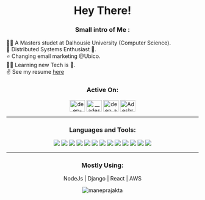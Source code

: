 <!-- <img src="https://github.com/deep-adeshraa/deep-adeshraa/blob/master/banner.png" /> -->
<h1 align="center">Hey There!</h1>
<h3 align="center">Small intro of Me :</h3>
 <p>
 👩‍🎓  A Masters studet at Dalhousie University (Computer Science).
<br>💫  Distributed Systems Enthusiast 🤖.
<br>⭐  Changing email marketing @Ubico.
<br>👩‍💻  Learning new Tech is 💜.
<br>✌️ See my resume <a target="_blank" href="https://github.com/deep-adeshraa/deep-adeshraa/blob/master/deep_resume_v8.pdf">here</a></p>

<h3 align="center">Active On:</h3>
<p align="center">
<a href="https://www.linkedin.com/in/deep-adeshra/" target="blank"><img align="center" src="https://cdn.jsdelivr.net/npm/simple-icons@3.0.1/icons/linkedin.svg" alt="deep-adeshra" height="30" width="40" /></a>
<a href="https://www.hackerrank.com/__adeshraa" target="blank"><img align="center" src="https://cdn.jsdelivr.net/npm/simple-icons@3.0.1/icons/hackerrank.svg" alt="__adeshraa" height="30" width="40" /></a>
<a href="https://leetcode.com/deep_adeshraa/" target="blank"><img align="center" src="https://cdn.jsdelivr.net/npm/simple-icons@3.0.1/icons/leetcode.svg" alt="deep_adeshraa" height="30" width="40" /></a>
<a href="https://twitter.com/AdeshraDeep" target="blank"><img align="center" src="https://cdn.jsdelivr.net/npm/simple-icons@3.0.1/icons/twitter.svg" alt="AdeshraDeep" height="30" width="40" /></a>
</p>
<hr/>
<h3 align="Center">Languages and Tools:</h3>
<p align="center">
<img src="https://img.shields.io/badge/Python-14354C?style=for-the-badge&logo=python&logoColor=white">
<img src="https://img.shields.io/badge/Java-ED8B00?style=for-the-badge&logo=java&logoColor=white">
<img src="https://img.shields.io/badge/Node.js-43853D?style=for-the-badge&logo=node.js&logoColor=white">
<img src="https://img.shields.io/badge/React-20232A?style=for-the-badge&logo=react&logoColor=61DAFB">
<img src="https://img.shields.io/badge/Amazon_AWS-232F3E?style=for-the-badge&logo=amazon-aws&logoColor=white">
<img src="https://img.shields.io/badge/AngularJS-E23237?style=for-the-badge&logo=angularjs&logoColor=white">
<img src="https://img.shields.io/badge/Bootstrap-563D7C?style=for-the-badge&logo=bootstrap&logoColor=white">
<img src="https://img.shields.io/badge/Django-092E20?style=for-the-badge&logo=django&logoColor=white">
<img src="https://img.shields.io/badge/Google_Cloud-4285F4?style=for-the-badge&logo=google-cloud&logoColor=white">
<img src="https://img.shields.io/badge/Elastic_Search-005571?style=for-the-badge&logo=elasticsearch&logoColor=white">
<img src="https://img.shields.io/badge/MySQL-00000F?style=for-the-badge&logo=mysql&logoColor=white">
<img src="https://img.shields.io/badge/Linux-FCC624?style=for-the-badge&logo=linux&logoColor=black">
<img src="https://img.shields.io/badge/MongoDB-4EA94B?style=for-the-badge&logo=mongodb&logoColor=white">
</p>
<hr/>
<h3 align="center">Mostly Using:</h3>
<p align="center">NodeJs | Django | React | AWS</p>
<p  align="center">
<img align="Center" src="https://github-readme-streak-stats.herokuapp.com/?user=deep-adeshraa&" alt="maneprajakta" />
</p>








